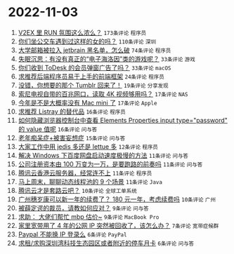 # 2022-11-03

1. [V2EX 里 RUN 氛围这么浓么？](https://www.v2ex.com/t/892314) `173条评论` `程序员`
1. [你们坐公交车遇到过这样的女的吗？](https://www.v2ex.com/t/892283) `110条评论` `深圳`
1. [大学邮箱被拉入 jetbrain 黑名单，怎么破](https://www.v2ex.com/t/892287) `74条评论` `程序员`
1. [失眠沉思：有没有真正的“电子海洛因”类的游戏呢？](https://www.v2ex.com/t/892337) `33条评论` `游戏`
1. [你们收到 ToDesk 的会员弹窗广告了吗？](https://www.v2ex.com/t/892263) `33条评论` `macOS`
1. [求推荐后端程序员易于上手的前端框架](https://www.v2ex.com/t/892342) `24条评论` `程序员`
1. [没错，你想要的那个 Tumblr 回来了！](https://www.v2ex.com/t/892281) `19条评论` `分享发现`
1. [索尼电视自带的百兆网口，读取 4K 视频够用吗？](https://www.v2ex.com/t/892319) `17条评论` `NAS`
1. [今年是不是大概率没有 Mac mini 了](https://www.v2ex.com/t/892266) `17条评论` `Apple`
1. [求推荐 Listray 的替代品](https://www.v2ex.com/t/892290) `16条评论` `程序员`
1. [如何隐藏浏览器控制台中查看 Elements Properties input type="password" 的 value 值呢](https://www.v2ex.com/t/892284) `16条评论` `问与答`
1. [老年痴呆症+被害妄想症](https://www.v2ex.com/t/892308) `15条评论` `问与答`
1. [大家工作中用 jedis 多还是 lettue 多](https://www.v2ex.com/t/892262) `12条评论` `程序员`
1. [解决 Windows 下百度网盘启动速度极慢的方法](https://www.v2ex.com/t/892325) `11条评论` `问与答`
1. [公司注册资本由 100 万变为一万，是要跑路的前奏吗](https://www.v2ex.com/t/892323) `11条评论` `问与答`
1. [腾讯云香港云服务器，经常连不上](https://www.v2ex.com/t/892295) `11条评论` `程序员`
1. [马上周末，聊聊动态线程池的 9 个场景](https://www.v2ex.com/t/892271) `11条评论` `Java`
1. [腾讯云才是套路云吧？](https://www.v2ex.com/t/892320) `10条评论` `全球工单系统`
1. [广州穗岁康可以新一年的续费了？ 180 元一年，考虑续费吗](https://www.v2ex.com/t/892299) `10条评论` `广州`
1. [被薛定谔的裁员，请教如何应对？](https://www.v2ex.com/t/892294) `9条评论` `问与答`
1. [求助： 大佬们帮忙 mbp 估价~](https://www.v2ex.com/t/892288) `9条评论` `MacBook Pro`
1. [家里宽带用了 4 年的公网 IP 突然被回收了，该怎么办？](https://www.v2ex.com/t/892313) `7条评论` `宽带症候群`
1. [Paypal 不能换 IP 登录么](https://www.v2ex.com/t/892316) `6条评论` `PayPal`
1. [求租/求购深圳湾科技生态园区或者附近的停车月卡](https://www.v2ex.com/t/892286) `6条评论` `问与答`
